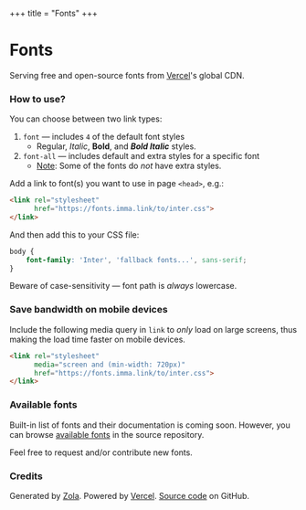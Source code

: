 +++
title = "Fonts"
+++

# Fonts

Serving free and open-source fonts from [Vercel][V]'s global CDN.


### How to use?

You can choose between two link types:
1. `font` — includes `4` of the default font styles
    - Regular, _Italic_, __Bold__, and ___Bold Italic___ styles.
2. `font-all` — includes default and extra styles for a specific font
    - <u>Note</u>: Some of the fonts do _not_ have extra styles.

Add a link to font(s) you want to use in page `<head>`, e.g.:

```html
<link rel="stylesheet"
      href="https://fonts.imma.link/to/inter.css">
</link>
```

And then add this to your CSS file:

```css
body {
    font-family: 'Inter', 'fallback fonts...', sans-serif;
}
```

Beware of case-sensitivity — font path is _always_ lowercase.


### Save bandwidth on mobile devices

Include the following media query in `link` to _only_ load on large screens,
thus making the load time faster on mobile devices.

```html
<link rel="stylesheet"
      media="screen and (min-width: 720px)"
      href="https://fonts.imma.link/to/inter.css">
</link>
```


### Available fonts

Built-in list of fonts and their documentation is coming soon. However, you can
browse [available fonts][F] in the source repository.

Feel free to request and/or contribute new fonts.


### Credits

Generated by [Zola][Z]. Powered by [Vercel][V]. [Source code][S] on GitHub.

[V]: https://vercel.com
[Z]: https://getzola.org
[S]: https://github.com/vednoc/fonts
[F]: https://github.com/vednoc/fonts/tree/main/static/to
